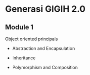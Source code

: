 # Generasi GIGIH 2.0

## Module 1

Object oriented principals

- Abstraction and Encapsulation

- Inheritance

- Polymorphism and Composition
